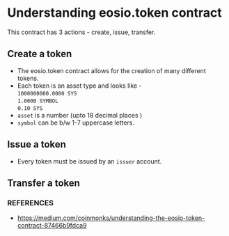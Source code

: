 # Understanding eosio.token contract
This contract has 3 actions - create, issue, transfer.

## Create a token
  * The eosio.token contract allows for the creation of many different tokens.
  * Each token is an asset type and looks like - <br/>
      `1000000000.0000 SYS` <br/>
      `1.0000 SYMBOL` <br/>
      `0.10 SYS`
  * `asset` is a number (upto 18 decimal places )
  * `symbol` can be b/w 1-7 uppercase letters.
  

## Issue a token
  * Every token must be issued by an `issuer` account.

## Transfer a token

### REFERENCES
  * https://medium.com/coinmonks/understanding-the-eosio-token-contract-87466b9fdca9 
